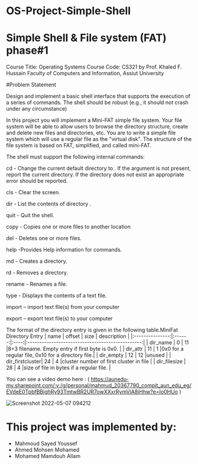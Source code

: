 # OS-Project-Simple-Shell
# Simple Shell & File system (FAT) phase#1
Course Title: Operating Systems Course Code: CS321 
by Prof. Khaled F. Hussain
Faculty of Computers and Information, Assiut University

#Problem Statement​

Design and implement a basic shell interface that supports the execution of a series of commands. The shell should be robust (e.g., it should not crash under any circumstance)

In this project you will implement a Mini-FAT simple file system. Your file system will be able to allow users to browse the directory structure, create and delete new files and directories, etc. You are to write a simple file system which will use a regular file as the "virtual disk". The structure of the file system is based on FAT, simplified, and called mini-FAT. 

The shell must support the following internal commands:

cd - Change the current default directory to . If the argument is not present, report the current directory. If the directory does not exist an appropriate error should be reported.​

cls - Clear the screen.​

dir - List the contents of directory .​

quit - Quit the shell.

copy - Copies one or more files to another location​

del - Deletes one or more files.​

help -Provides Help information for commands.​

md - Creates a directory.​

rd - Removes a directory.​

rename -  Renames a file.​

type - Displays the contents of a text file.​

import – import text file(s) from your computer​

export – export text file(s) to your computer​

The format of the directory entry is given in the following table.​
MiniFat Directory Entry 
|       name      | offset | size |                    description                   |
|:---------------:|:------:|:----:|:------------------------------------------------:| 
| dir_name        | 0      | 11   |8+3 filename. Empty entry if first byte is 0x0.   |
| dir_attr        | 11     | 1    |0x0 for a regular file, 0x10 for a directory file.|
| dir_empty       | 12     | 12   |unused                                            |
| dir_firstcluster| 24     | 4    |cluster number of first cluster in file           |
| dir_filesize    | 28     | 4    |size of file in bytes if a regular file.          |

You can see a video demo here : ( https://aunedu-my.sharepoint.com/:v:/g/personal/mahmud_20367790_compit_aun_edu_eg/EVdeE0TpbfBBjghRy93TmtwBR2UR7owXXxrRymViA8iHhw?e=Io0HUo )

![Screenshot 2022-05-07 094212](https://user-images.githubusercontent.com/59246305/167244349-4b9a671a-7f12-4c28-8a69-551c01877e31.png)

# This project was implemented by:
- Mahmoud Sayed Youssef
- Ahmed Mohsen Mohamed
- Mohamed Mamdouh Allam
